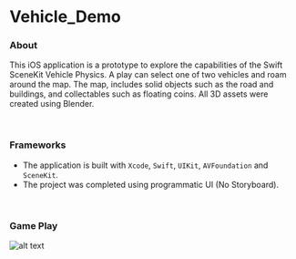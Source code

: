 # Vehicle_Demo

### About

This iOS application is a prototype to explore the capabilities of the Swift SceneKit Vehicle Physics. A play can select one of two vehicles and roam around the map. The map, includes solid objects such as the road and buildings, and collectables such as floating coins. All 3D assets were created using Blender.

<br />


### Frameworks

- The application is built with `Xcode`, `Swift`, `UIKit`, `AVFoundation` and `SceneKit`.
- The project was completed using programmatic UI (No Storyboard).

<br />


### Game Play

![alt text](https://uploads-ssl.webflow.com/60255c87f21230edfb5fa38e/63b56aea11e71601cc93c7d3_Vehicle_Demo.png)

<br />
